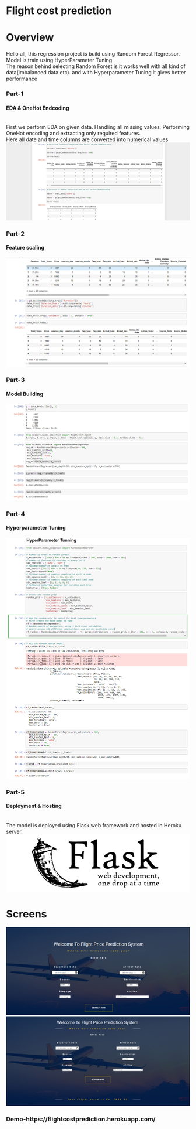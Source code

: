 # Flight cost prediction

# Overview
Hello all, this regression project is build using Random Forest Regressor. </br>
Model is train using HyperParameter Tuning</br>
The reason behind selecting Random Forest is it works well with all kind of data(imbalanced data etc). and with Hyperparameter Tuning it gives better performance

<h3>Part-1</h3>
<h4>EDA & OneHot Endcoding</h4></br>
First we perform EDA on given data. Handling all missing values, Performing OneHot encoding and extracting only required features.</br>
Here all date and time columns are converted into numerical values
<img src="OneHot.PNG" alt="">

<h3>Part-2</h3>
<h4>Feature scaling</h4> 
<img src="DateTime.PNG" alt="">

<h3>Part-3</h3>
<h4>Model Building</h4>
<img src="Model.PNG" alt="">

<h3>Part-4</h3>
<h4>Hyperparameter Tuning</h4>
<img src="Hyperparameter.PNG" alt="">
<img src="BestParameter.PNG" alt="">

<h3>Part-5</h3>
<h4>Deployment & Hosting</h4></br>
The model is deployed using Flask web framework and hosted in Heroku server.
<img src="Flask.PNG" alt="">

# Screens
<img src="Screen1.png" alt="">
<img src="Screen2.png" alt="">

<h3>Demo-https://flightcostprediction.herokuapp.com/</h3>

